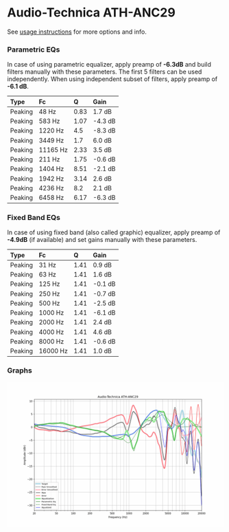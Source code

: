 # Audio-Technica ATH-ANC29
See [usage instructions](https://github.com/jaakkopasanen/AutoEq#usage) for more options and info.

### Parametric EQs
In case of using parametric equalizer, apply preamp of **-6.3dB** and build filters manually
with these parameters. The first 5 filters can be used independently.
When using independent subset of filters, apply preamp of **-6.1 dB**.

| Type    | Fc       |    Q | Gain    |
|:--------|:---------|:-----|:--------|
| Peaking | 48 Hz    | 0.83 | 1.7 dB  |
| Peaking | 583 Hz   | 1.07 | -4.3 dB |
| Peaking | 1220 Hz  | 4.5  | -8.3 dB |
| Peaking | 3449 Hz  | 1.7  | 6.0 dB  |
| Peaking | 11165 Hz | 2.33 | 3.5 dB  |
| Peaking | 211 Hz   | 1.75 | -0.6 dB |
| Peaking | 1404 Hz  | 8.51 | -2.1 dB |
| Peaking | 1942 Hz  | 3.14 | 2.6 dB  |
| Peaking | 4236 Hz  | 8.2  | 2.1 dB  |
| Peaking | 6458 Hz  | 6.17 | -6.3 dB |

### Fixed Band EQs
In case of using fixed band (also called graphic) equalizer, apply preamp of **-4.9dB**
(if available) and set gains manually with these parameters.

| Type    | Fc       |    Q | Gain    |
|:--------|:---------|:-----|:--------|
| Peaking | 31 Hz    | 1.41 | 0.9 dB  |
| Peaking | 63 Hz    | 1.41 | 1.6 dB  |
| Peaking | 125 Hz   | 1.41 | -0.1 dB |
| Peaking | 250 Hz   | 1.41 | -0.7 dB |
| Peaking | 500 Hz   | 1.41 | -2.5 dB |
| Peaking | 1000 Hz  | 1.41 | -6.1 dB |
| Peaking | 2000 Hz  | 1.41 | 2.4 dB  |
| Peaking | 4000 Hz  | 1.41 | 4.6 dB  |
| Peaking | 8000 Hz  | 1.41 | -0.6 dB |
| Peaking | 16000 Hz | 1.41 | 1.0 dB  |

### Graphs
![](./Audio-Technica%20ATH-ANC29.png)